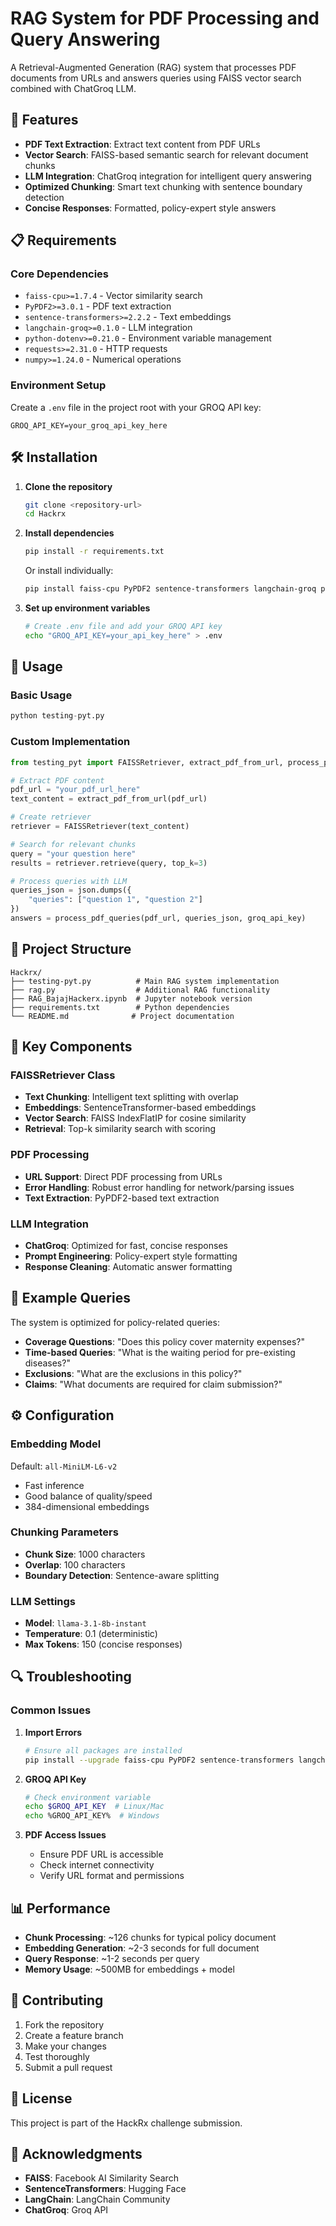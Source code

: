 # RAG System for PDF Processing and Query Answering

A Retrieval-Augmented Generation (RAG) system that processes PDF documents from URLs and answers queries using FAISS vector search combined with ChatGroq LLM.

## 🚀 Features

- **PDF Text Extraction**: Extract text content from PDF URLs
- **Vector Search**: FAISS-based semantic search for relevant document chunks
- **LLM Integration**: ChatGroq integration for intelligent query answering
- **Optimized Chunking**: Smart text chunking with sentence boundary detection
- **Concise Responses**: Formatted, policy-expert style answers

## 📋 Requirements

### Core Dependencies
- `faiss-cpu>=1.7.4` - Vector similarity search
- `PyPDF2>=3.0.1` - PDF text extraction
- `sentence-transformers>=2.2.2` - Text embeddings
- `langchain-groq>=0.1.0` - LLM integration
- `python-dotenv>=0.21.0` - Environment variable management
- `requests>=2.31.0` - HTTP requests
- `numpy>=1.24.0` - Numerical operations

### Environment Setup
Create a `.env` file in the project root with your GROQ API key:
```
GROQ_API_KEY=your_groq_api_key_here
```

## 🛠️ Installation

1. **Clone the repository**
   ```bash
   git clone <repository-url>
   cd Hackrx
   ```

2. **Install dependencies**
   ```bash
   pip install -r requirements.txt
   ```

   Or install individually:
   ```bash
   pip install faiss-cpu PyPDF2 sentence-transformers langchain-groq python-dotenv requests numpy
   ```

3. **Set up environment variables**
   ```bash
   # Create .env file and add your GROQ API key
   echo "GROQ_API_KEY=your_api_key_here" > .env
   ```

## 🎯 Usage

### Basic Usage
```python
python testing-pyt.py
```

### Custom Implementation
```python
from testing_pyt import FAISSRetriever, extract_pdf_from_url, process_pdf_queries

# Extract PDF content
pdf_url = "your_pdf_url_here"
text_content = extract_pdf_from_url(pdf_url)

# Create retriever
retriever = FAISSRetriever(text_content)

# Search for relevant chunks
query = "your question here"
results = retriever.retrieve(query, top_k=3)

# Process queries with LLM
queries_json = json.dumps({
    "queries": ["question 1", "question 2"]
})
answers = process_pdf_queries(pdf_url, queries_json, groq_api_key)
```

## 📁 Project Structure

```
Hackrx/
├── testing-pyt.py          # Main RAG system implementation
├── rag.py                  # Additional RAG functionality
├── RAG_BajajHackerx.ipynb  # Jupyter notebook version
├── requirements.txt        # Python dependencies
└── README.md              # Project documentation
```

## 🔧 Key Components

### FAISSRetriever Class
- **Text Chunking**: Intelligent text splitting with overlap
- **Embeddings**: SentenceTransformer-based embeddings
- **Vector Search**: FAISS IndexFlatIP for cosine similarity
- **Retrieval**: Top-k similarity search with scoring

### PDF Processing
- **URL Support**: Direct PDF processing from URLs
- **Error Handling**: Robust error handling for network/parsing issues
- **Text Extraction**: PyPDF2-based text extraction

### LLM Integration
- **ChatGroq**: Optimized for fast, concise responses
- **Prompt Engineering**: Policy-expert style formatting
- **Response Cleaning**: Automatic answer formatting

## 🎯 Example Queries

The system is optimized for policy-related queries:

- **Coverage Questions**: "Does this policy cover maternity expenses?"
- **Time-based Queries**: "What is the waiting period for pre-existing diseases?"
- **Exclusions**: "What are the exclusions in this policy?"
- **Claims**: "What documents are required for claim submission?"

## ⚙️ Configuration

### Embedding Model
Default: `all-MiniLM-L6-v2`
- Fast inference
- Good balance of quality/speed
- 384-dimensional embeddings

### Chunking Parameters
- **Chunk Size**: 1000 characters
- **Overlap**: 100 characters
- **Boundary Detection**: Sentence-aware splitting

### LLM Settings
- **Model**: `llama-3.1-8b-instant`
- **Temperature**: 0.1 (deterministic)
- **Max Tokens**: 150 (concise responses)

## 🔍 Troubleshooting

### Common Issues

1. **Import Errors**
   ```bash
   # Ensure all packages are installed
   pip install --upgrade faiss-cpu PyPDF2 sentence-transformers langchain-groq
   ```

2. **GROQ API Key**
   ```bash
   # Check environment variable
   echo $GROQ_API_KEY  # Linux/Mac
   echo %GROQ_API_KEY%  # Windows
   ```

3. **PDF Access Issues**
   - Ensure PDF URL is accessible
   - Check internet connectivity
   - Verify URL format and permissions

## 📊 Performance

- **Chunk Processing**: ~126 chunks for typical policy document
- **Embedding Generation**: ~2-3 seconds for full document
- **Query Response**: ~1-2 seconds per query
- **Memory Usage**: ~500MB for embeddings + model

## 🤝 Contributing

1. Fork the repository
2. Create a feature branch
3. Make your changes
4. Test thoroughly
5. Submit a pull request

## 📄 License

This project is part of the HackRx challenge submission.

## 🙏 Acknowledgments

- **FAISS**: Facebook AI Similarity Search
- **SentenceTransformers**: Hugging Face
- **LangChain**: LangChain Community
- **ChatGroq**: Groq API